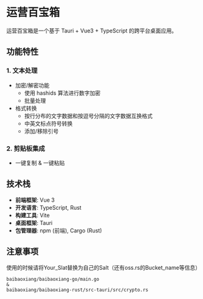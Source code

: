 # 运营百宝箱

运营百宝箱是一个基于 Tauri + Vue3 + TypeScript 的跨平台桌面应用。

## 功能特性

### 1. 文本处理
- 加密/解密功能
  - 使用 hashids 算法进行数字加密
  - 批量处理
- 格式转换
  - 按行分布的文字数据和按逗号分隔的文字数据互换格式
  - 中英文标点符号转换
  - 添加/移除引号

### 2. 剪贴板集成
- 一键复制 & 一键粘贴

## 技术栈

- **前端框架**: Vue 3
- **开发语言**: TypeScript, Rust
- **构建工具**: Vite
- **桌面框架**: Tauri
- **包管理器**: npm (前端), Cargo (Rust)

## 注意事项
使用的时候请将Your_Slat替换为自己的Salt（还有oss.rs的Bucket_name等信息）
```
baibaoxiang/baibaoxiang-go/main.go
&
baibaoxiang/baibaoxiang-rust/src-tauri/src/crypto.rs
```